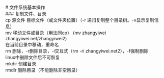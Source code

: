 <br># 文件系统基本操作
<br>### 复制文件、目录
<br>cp 源文件 目标文件（或文件夹位置）（-r 递归复制整个目录树。-v显示复制信息）
<br>mv 移动文件或目录（用法同cp） (mv zhangyiwei zhangyiwei.net/zhangyiwei2)
<br>在当前目录中移动，重命名
<br>rm 删除，-r删除目录，-i交互式（rm -ri zhangyiwei.net2），-f强制删除
<br>linux中删除文件后不可恢复
<br>mkdir 创建目录
<br>rmdir 删除目录（不能删除非空目录）


